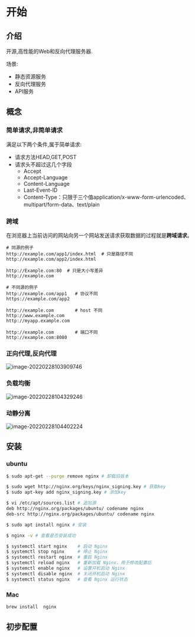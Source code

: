 # 开始

## 介绍

开源,高性能的Web和反向代理服务器.

场景:

- 静态资源服务
- 反向代理服务
- API服务

## 概念

### 简单请求,非简单请求

满足以下两个条件,属于简单请求:

- 请求方法HEAD,GET,POST
- 请求头不超过这几个字段
  - Accept
  - Accept-Language
  - Content-Language
  - Last-Event-ID
  - Content-Type：只限于三个值application/x-www-form-urlencoded、multipart/form-data、text/plain

### 跨域

在浏览器上当前访问的网站向另一个网站发送请求获取数据的过程就是**跨域请求**。

```text
# 同源的例子
http://example.com/app1/index.html  # 只是路径不同
http://example.com/app2/index.html

http://Example.com:80  # 只是大小写差异
http://example.com

# 不同源的例子
http://example.com/app1   # 协议不同
https://example.com/app2

http://example.com        # host 不同
http://www.example.com
http://myapp.example.com

http://example.com        # 端口不同
http://example.com:8080
```

### 正向代理,反向代理

![image-20220228103909746](https://laoxu.oss-cn-shenzhen.aliyuncs.com/img/202202281041631.png)

### 负载均衡

![image-20220228104329246](https://laoxu.oss-cn-shenzhen.aliyuncs.com/img/202202281043307.png)

### 动静分离

![image-20220228104402224](https://laoxu.oss-cn-shenzhen.aliyuncs.com/img/202202281044271.png)

## 安装

### ubuntu

```bash
$ sudo apt-get --purge remove nginx # 卸载旧版本

$ sudo wget http://nginx.org/keys/nginx_signing.key # 获取key
$ sudo apt-key add nginx_signing.key # 添加key

$ vi /etc/apt/sources.list # 追加源
deb http://nginx.org/packages/ubuntu/ codename nginx
deb-src http://nginx.org/packages/ubuntu/ codename nginx

$ sudo apt install nginx # 安装

$ nginx -v # 查看是否安装成功

$ systemctl start nginx    # 启动 Nginx
$ systemctl stop nginx     # 停止 Nginx
$ systemctl restart nginx  # 重启 Nginx
$ systemctl reload nginx   # 重新加载 Nginx，用于修改配置后
$ systemctl enable nginx   # 设置开机启动 Nginx
$ systemctl disable nginx  # 关闭开机启动 Nginx
$ systemctl status nginx   # 查看 Nginx 运行状态
```

### Mac

```bash
brew install  nginx
```

## 初步配置

